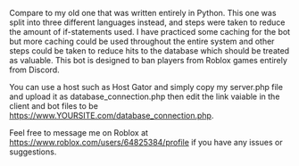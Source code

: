 Compare to my old one that was written entirely in Python. This one was split into three different languages instead, and steps were taken to reduce the amount of if-statements used.
I have practiced some caching for the bot but more caching could be used throughout the entire system and other steps could be taken to reduce hits to the database which should be treated as valuable.
This bot is designed to ban players from Roblox games entirely from Discord.

You can use a host such as Host Gator and simply copy my server.php file and upload it as database_connection.php then edit the link vaiable in the client and bot files to be https://www.YOURSITE.com/database_connection.php.

Feel free to message me on Roblox at https://www.roblox.com/users/64825384/profile if you have any issues or suggestions.
